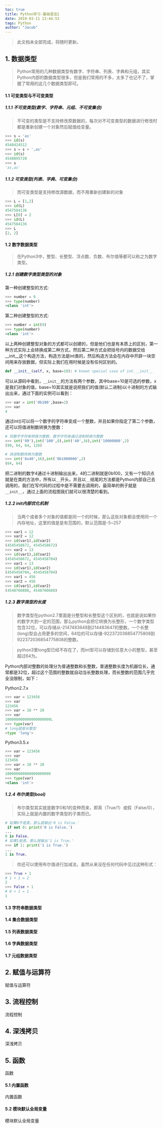 ```yaml
---
toc: true
title: Python学习-基础语法1
date: 2019-03-11 13:44:53
tags: Python
author: "Jacob"
---
```


> 此文档未全部完成，将随时更新。

## 1. 数据类型
> Python常用的几种数据类型有数字、字符串、列表、字典和元组，其实Python内部的数据类型很多，但是我们常用的不多，太多了也记不了，掌握了常用的这几个数据类型即可。

<!--more-->

#### 1.1 可变类型与不可变类型
##### 1.1.1 不可变类型(数字、字符串、元组、不可变集合)
> 不可变的类型是不支持修改原数据的，每次对不可变类型的数据进行修改时都是重新创建一个对象然后赋值给变量。
```py
>>> s = 'as'
>>> id(s)
4548424512
>>> s = s + ',as'
>>> id(s)
4548895720
>>> s
'as,as'
```

##### 1.1.2 可变类型(列表、字典、可变集合)
> 而可变类型是支持修改源数据，而不用重新创建新的对象
```py
>>> L = [1,2]
>>> id(L)
4547584136
>>> L[0] = 2
>>> id(L)
4547584136
>>> L
[2, 2]
```

#### 1.2 数字数据类型	
> 在Python3中，整型、长整型、浮点数、负数、布尔值等都可以称之为数字类型。

##### 1.2.1 创建数字类型类型的对象
第一种创建整型的方式:

```py
>>> number = 9
>>> type(number)
<class 'int'>
```
第二种创建整型的方式:

```py
>>> number = int(9)
>>> type(number)
<class 'int'>
```
以上两种创建整型对象的方式都可以创建的，但是他们也是有本质上的区别，第一种方式实际上会转换成第二种方式，然后第二种方式会把括号内的数据交给__init__这个构造方法，构造方法是int类的，然后构造方法会在内存中开辟一块空间用来存放数据，但实际上我们在用时候是没有任何区别的。

```py
def __init__(self, x, base=10): # known special case of int.__init__
```
可以从源码中看到，`__init__`的方法有两个参数，其中base=10是可选的参数，x是我们对象的值，base=10其实就是说把我们的值(默认二进制)以十进制的方式输出出来，通过下面的实例可以看到：

```py
>>> var = int('0b100',base=2) 
>>> var
4
```
通过int()可以将一个数字的字符串变成一个整数，并且如果你指定了第二个参数，还可以将值进制数转换为整数：

```py
# 将数字字符串转换为整数，数字字符串通过进制转换为整数
>>> int('99'),int('100',8),int('40',16),int('10000000',2)
(99, 64, 64, 128)

# 讲进制数转换为整数
>>> int('0x40',16),int('0b1000000',2)
(64, 64)
```
把二进制的数字4通过十进制输出出来，4的二进制就是0b100，又有一个知识点就是在类的方法中，所有以`__`开头，并且以`__`结尾的方法都是Python内部自己去调用的，我们在写代码的过程中是不需要去调用的，最简单的例子就是`__init__`，通过上面的流程图我们就可以很清楚的看到。

##### 1.2.2 init内部优化机制
> 当两个或者多个对象的值都是同一个的时候，那么这些对象都会使用同一个内存地址，这里的值是是有范围的，默认范围是-5~257

```py
>>> var1 = 12
>>> var2 = 12
>>> id(var1),id(var2)
(4545458672, 4545458672)
>>> var2 = 13
>>> id(var1),id(var2)
(4545458672, 4545458704)
>>> var1 = 13
>>> id(var1),id(var2)
(4545458704, 4545458704)
>>> var1 = 456
>>> var2 = 456
>>> id(var1),id(var2)
(4548760880, 4548760688)
```

##### 1.2.3 数字类型的长度
> 数字类型在python2.7里面是分整型和长整型这个区别的，也就是说如果你的数字大到一定的范围，那么python会把它转换为长整形，一个数字类型包含32位，可以存储从-2147483648到214483647的整数。一个长整(long)型会占用更多的空间，64位的可以存储-922372036854775808到922372036854775808的整数。

> python3里long型已经不存在了，而int型可以存储到任意大小的整型，甚至超过64为。

Python内部对整数的处理分为普通整数和长整数，普通整数长度为机器位长，通常都是32位，超过这个范围的整数就自动当长整数处理，而长整数的范围几乎完全没限制，如下：

Python2.7.x

```py
>>> var = 123456
>>> var
123456
>>> var = 10 ** 20
>>> var
100000000000000000000L
>>> type(var) 
# long就是长整型  
<type 'long'>
```
Python3.5.x

```py
>>> var = 123456
>>> var
123456
>>> var = 10 ** 20
>>> var
100000000000000000000
>>> type(var)
<class 'int'>
```

##### 1.2.4 布尔类型(bool)
> 布尔类型其实就是数字0和1的变种而来，即真（True/1）或假（False/0），实际上就是内置的数字类型的子类而已。

```py
# 如果0不是真，那么就输出'0 is False.'
 if not 0: print('0 is False.')
... 
0 is False.
# 如果1是真，那么就输出'1 is True.'
>>> if 1: print('1 is True.')
... 
1 is True.
```
> 你还可以使用布尔值进行加减法，虽然从来没在任何代码中见过这种形式：

```py
>>> True + 1
# 1 + 1 = 2
2
>>> False + 1
# 0 + 1 = 1
1
```

#### 1.3 字符串数据类型


#### 1.4 集合数据类型


#### 1.5 列表数据类型


#### 1.6 字典数据类型



#### 1.7 元组数据类型



## 2. 赋值与运算符
赋值与运算符



## 3. 流程控制
流程控制


## 4. 深浅拷贝
深浅拷贝


## 5. 函数
函数



#### 5.1 内置函数
内置函数



#### 5.2 模块默认全局变量
模块默认全局变量



